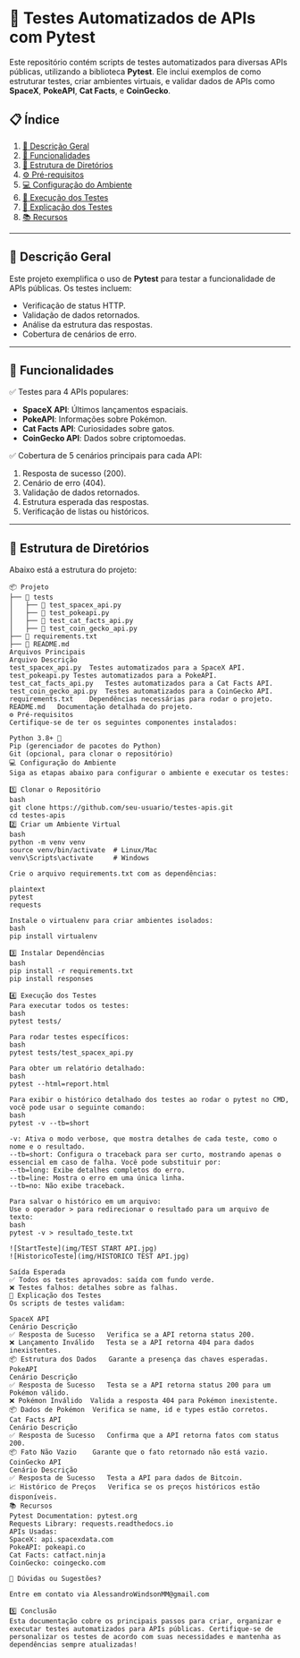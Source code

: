 # 🧪 Testes Automatizados de APIs com Pytest

Este repositório contém scripts de testes automatizados para diversas APIs públicas, utilizando a biblioteca **Pytest**. Ele inclui exemplos de como estruturar testes, criar ambientes virtuais, e validar dados de APIs como **SpaceX**, **PokeAPI**, **Cat Facts**, e **CoinGecko**.

## 📋 Índice

1. [📜 Descrição Geral](#descrição-geral)
2. [🚀 Funcionalidades](#funcionalidades)
3. [📂 Estrutura de Diretórios](#estrutura-de-diretórios)
4. [⚙️ Pré-requisitos](#pré-requisitos)
5. [💻 Configuração do Ambiente](#configuração-do-ambiente)
6. [📜 Execução dos Testes](#execução-dos-testes)
7. [📝 Explicação dos Testes](#explicação-dos-testes)
8. [📚 Recursos](#recursos)

---

## 📜 Descrição Geral

Este projeto exemplifica o uso de **Pytest** para testar a funcionalidade de APIs públicas. Os testes incluem:

- Verificação de status HTTP.
- Validação de dados retornados.
- Análise da estrutura das respostas.
- Cobertura de cenários de erro.

---

## 🚀 Funcionalidades

✅ Testes para 4 APIs populares:

- **SpaceX API**: Últimos lançamentos espaciais.
- **PokeAPI**: Informações sobre Pokémon.
- **Cat Facts API**: Curiosidades sobre gatos.
- **CoinGecko API**: Dados sobre criptomoedas.

✅ Cobertura de 5 cenários principais para cada API:

1. Resposta de sucesso (200).
2. Cenário de erro (404).
3. Validação de dados retornados.
4. Estrutura esperada das respostas.
5. Verificação de listas ou históricos.

---

## 📂 Estrutura de Diretórios

Abaixo está a estrutura do projeto:

```plaintext
📦 Projeto
├── 📁 tests
│   ├── 📝 test_spacex_api.py
│   ├── 📝 test_pokeapi.py
│   ├── 📝 test_cat_facts_api.py
│   ├── 📝 test_coin_gecko_api.py
├── 📄 requirements.txt
├── 📄 README.md
Arquivos Principais
Arquivo	Descrição
test_spacex_api.py	Testes automatizados para a SpaceX API.
test_pokeapi.py	Testes automatizados para a PokeAPI.
test_cat_facts_api.py	Testes automatizados para a Cat Facts API.
test_coin_gecko_api.py	Testes automatizados para a CoinGecko API.
requirements.txt	Dependências necessárias para rodar o projeto.
README.md	Documentação detalhada do projeto.
⚙️ Pré-requisitos
Certifique-se de ter os seguintes componentes instalados:

Python 3.8+ 🐍
Pip (gerenciador de pacotes do Python)
Git (opcional, para clonar o repositório)
💻 Configuração do Ambiente
Siga as etapas abaixo para configurar o ambiente e executar os testes:

1️⃣ Clonar o Repositório
bash
git clone https://github.com/seu-usuario/testes-apis.git
cd testes-apis
2️⃣ Criar um Ambiente Virtual
bash
python -m venv venv
source venv/bin/activate  # Linux/Mac
venv\Scripts\activate     # Windows

Crie o arquivo requirements.txt com as dependências:

plaintext
pytest
requests

Instale o virtualenv para criar ambientes isolados:
bash
pip install virtualenv

3️⃣ Instalar Dependências
bash
pip install -r requirements.txt
pip install responses

4️⃣ Execução dos Testes
Para executar todos os testes:
bash
pytest tests/

Para rodar testes específicos:
bash
pytest tests/test_spacex_api.py

Para obter um relatório detalhado:
bash
pytest --html=report.html

Para exibir o histórico detalhado dos testes ao rodar o pytest no CMD, você pode usar o seguinte comando:
bash
pytest -v --tb=short

-v: Ativa o modo verbose, que mostra detalhes de cada teste, como o nome e o resultado.
--tb=short: Configura o traceback para ser curto, mostrando apenas o essencial em caso de falha. Você pode substituir por:
--tb=long: Exibe detalhes completos do erro.
--tb=line: Mostra o erro em uma única linha.
--tb=no: Não exibe traceback.

Para salvar o histórico em um arquivo:
Use o operador > para redirecionar o resultado para um arquivo de texto:
bash
pytest -v > resultado_teste.txt

![StartTeste](img/TEST START API.jpg)
![HistoricoTeste](img/HISTORICO TEST API.jpg)

Saída Esperada
✅ Todos os testes aprovados: saída com fundo verde.
❌ Testes falhos: detalhes sobre as falhas.
📝 Explicação dos Testes
Os scripts de testes validam:

SpaceX API
Cenário	Descrição
✅ Resposta de Sucesso	Verifica se a API retorna status 200.
❌ Lançamento Inválido	Testa se a API retorna 404 para dados inexistentes.
📦 Estrutura dos Dados	Garante a presença das chaves esperadas.
PokeAPI
Cenário	Descrição
✅ Resposta de Sucesso	Testa se a API retorna status 200 para um Pokémon válido.
❌ Pokémon Inválido	Valida a resposta 404 para Pokémon inexistente.
📦 Dados de Pokémon	Verifica se name, id e types estão corretos.
Cat Facts API
Cenário	Descrição
✅ Resposta de Sucesso	Confirma que a API retorna fatos com status 200.
📦 Fato Não Vazio	Garante que o fato retornado não está vazio.
CoinGecko API
Cenário	Descrição
✅ Resposta de Sucesso	Testa a API para dados de Bitcoin.
📈 Histórico de Preços	Verifica se os preços históricos estão disponíveis.
📚 Recursos
Pytest Documentation: pytest.org
Requests Library: requests.readthedocs.io
APIs Usadas:
SpaceX: api.spacexdata.com
PokeAPI: pokeapi.co
Cat Facts: catfact.ninja
CoinGecko: coingecko.com

🌟 Dúvidas ou Sugestões?

Entre em contato via AlessandroWindsonMM@gmail.com

5️⃣ Conclusão
Esta documentação cobre os principais passos para criar, organizar e executar testes automatizados para APIs públicas. Certifique-se de personalizar os testes de acordo com suas necessidades e mantenha as dependências sempre atualizadas!
